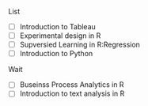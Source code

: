 List
- [ ] Introduction to Tableau
- [ ] Experimental design in R
- [ ] Supversied Learning in R:Regression
- [ ] Introduction to Python

Wait
- [ ] Buseinss Process Analytics in R
- [ ] Introduction to text analysis in R
